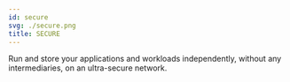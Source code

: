 ```yaml
---
id: secure
svg: ./secure.png
title: SECURE
---
```


Run and store your applications and workloads independently, without any intermediaries, on an ultra-secure network.
